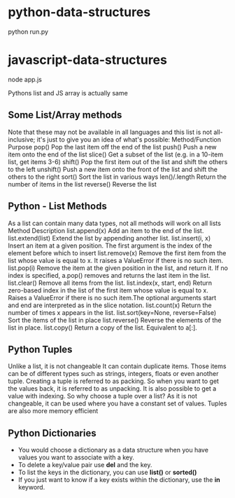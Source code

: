 # python-data-structures
python run.py
# javascript-data-structures
node app.js

Pythons list and JS array is actually same

## Some List/Array methods
Note that these may not be available in all languages and this list is not all-inclusive; it's just to give you an idea of what's possible:
Method/Function	    Purpose
pop()	Pop the last item off the end of the list
push()	Push a new item onto the end of the list
slice()	Get a subset of the list (e.g. in a 10-item list, get items 3-6)
shift()	Pop the first item out of the list and shift the others to the left
unshift()	Push a new item onto the front of the list and shift the others to the right
sort()	Sort the list in various ways
len()/.length	Return the number of items in the list
reverse()	Reverse the list

## Python - List Methods
As a list can contain many data types, not all methods will work on all lists
Method	Description
list.append(x)	Add an item to the end of the list.
list.extend(list)	Extend the list by appending another list.
list.insert(i, x)	Insert an item at a given position. The first argument is the index of the element before which to insert
list.remove(x)	Remove the first item from the list whose value is equal to x. It raises a ValueError if there is no such item.
list.pop(i)	Remove the item at the given position in the list, and return it. If no index is specified, a.pop() removes and returns the last item in the list.
list.clear()	Remove all items from the list.
list.index(x, start, end)	Return zero-based index in the list of the first item whose value is equal to x. Raises a ValueError if there is no such item.The optional arguments start and end are interpreted as in the slice notation.
list.count(x)	Return the number of times x appears in the list.
list.sort(key=None, reverse=False)	Sort the items of the list in place
list.reverse()	Reverse the elements of the list in place.
list.copy()	Return a copy of the list. Equivalent to a[:].

## Python Tuples
Unlike a list, it is not changeable
It can contain duplicate items. 
Those items can be of different types such as strings, integers, floats or even another tuple.
Creating a tuple is referred to as packing. So when you want to get the values back, it is referred to as unpacking.
It is also possible to get a value with indexing.
So why choose a tuple over a list? As it is not changeable, it can be used where you have a constant set of values.
Tuples are also more memory efficient

## Python Dictionaries
- You would choose a dictionary as a data structure when you have values you want to associate with a key.
- To delete a key/value pair use **del** and the key.
- To list the keys in the dictionary, you can use **list()** or **sorted()** 
- If you just want to know if a key exists within the dictionary, use the **in** keyword.
